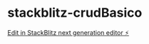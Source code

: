 # stackblitz-crudBasico

[Edit in StackBlitz next generation editor ⚡️](https://stackblitz.com/~/github.com/ArthurDiogenes/stackblitz-crudBasico)